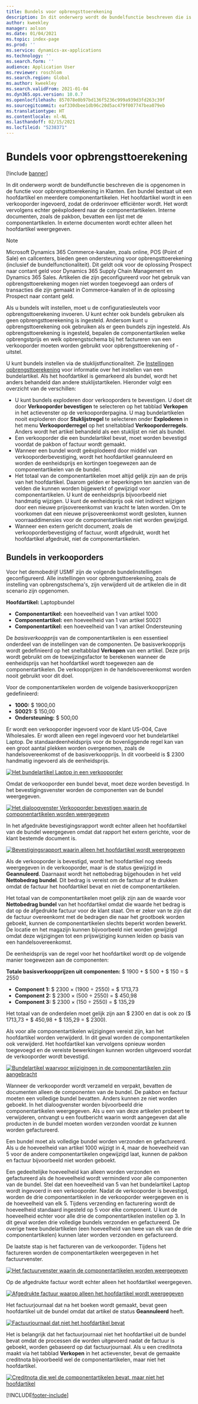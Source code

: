 ```yaml
---
title: Bundels voor opbrengsttoerekening
description: In dit onderwerp wordt de bundelfunctie beschreven die is opgenomen in de functie voor opbrengsttoerekening in Klanten. Een bundel bestaat uit een hoofdartikel en meerdere componentartikelen.
author: kweekley
manager: aolson
ms.date: 01/04/2021
ms.topic: index-page
ms.prod: ''
ms.service: dynamics-ax-applications
ms.technology: ''
ms.search.form: ''
audience: Application User
ms.reviewer: roschlom
ms.search.region: Global
ms.author: kweekley
ms.search.validFrom: 2021-01-04
ms.dyn365.ops.version: 10.0.7
ms.openlocfilehash: 857078e0b97bd136f5236c999a939d3fd263c39f
ms.sourcegitcommit: eaf330dbee1db96c20d5ac479f007747bea079eb
ms.translationtype: HT
ms.contentlocale: nl-NL
ms.lasthandoff: 02/15/2021
ms.locfileid: "5238371"
---
```

# <a name="revenue-recognition-bundles"></a>Bundels voor opbrengsttoerekening

[!include [banner](../includes/banner.md)]

In dit onderwerp wordt de bundelfunctie beschreven die is opgenomen in de functie voor opbrengsttoerekening in Klanten. Een bundel bestaat uit een hoofdartikel en meerdere componentartikelen. Het hoofdartikel wordt in een verkooporder ingevoerd, zodat de orderinvoer efficiënter wordt. Het wordt vervolgens echter geëxplodeerd naar de componentartikelen. Interne documenten, zoals de pakbon, bevatten een lijst met de componentartikelen. In externe documenten wordt echter alleen het hoofdartikel weergegeven.

> [!NOTE]
> Microsoft Dynamics 365 Commerce-kanalen, zoals online, POS (Point of Sale) en callcenters, bieden geen ondersteuning voor opbrengsttoerekening (inclusief de bundelfunctionaliteit). Dit geldt ook voor de oplossing Prospect naar contant geld voor Dynamics 365 Supply Chain Management en Dynamics 365 Sales. Artikelen die zijn geconfigureerd voor het gebruik van opbrengsttoerekening mogen niet worden toegevoegd aan orders of transacties die zijn gemaakt in Commerce-kanalen of in de oplossing Prospect naar contant geld.

Als u bundels wilt instellen, moet u de configuratiesleutels voor opbrengsttoerekening invoeren. U kunt echter ook bundels gebruiken als geen opbrengsttoerekening is ingesteld. Andersom kunt u opbrengsttoerekening ook gebruiken als er geen bundels zijn ingesteld. Als opbrengsttoerekening is ingesteld, bepalen de componentartikelen welke opbrengstprijs en welk opbrengstschema bij het factureren van een verkooporder moeten worden gebruikt voor opbrengsttoerekening of -uitstel.

U kunt bundels instellen via de stuklijstfunctionaliteit. Zie [Instellingen opbrengsttoerekening](revenue-recognition-setup.md) voor informatie over het instellen van een bundelartikel. Als het hoofdartikel is gemarkeerd als bundel, wordt het anders behandeld dan andere stuklijstartikelen. Hieronder volgt een overzicht van de verschillen:

- U kunt bundels exploderen door verkooporders te bevestigen. U doet dit door **Verkooporder bevestigen** te selecteren op het tabblad **Verkopen** in het actievenster op de verkooporderpagina. U mag bundelartikelen nooit exploderen door **Stuklijstregel** te selecteren onder **Exploderen** in het menu **Verkooporderregel** op het sneltabblad **Verkooporderregels**. Anders wordt het artikel behandeld als een stuklijst en niet als bundel.
- Een verkooporder die een bundelartikel bevat, moet worden bevestigd voordat de pakbon of factuur wordt gemaakt.
- Wanneer een bundel wordt geëxplodeerd door middel van verkooporderbevestiging, wordt het hoofdartikel geannuleerd en worden de eenheidsprijs en kortingen toegewezen aan de componentartikelen van de bundel.
- Het totaal van de componentartikelen moet altijd gelijk zijn aan de prijs van het hoofdartikel. Daarom gelden er beperkingen ten aanzien van de velden die kunnen worden bijgewerkt of gewijzigd voor componentartikelen. U kunt de eenheidsprijs bijvoorbeeld niet handmatig wijzigen. U kunt de eenheidsprijs ook niet indirect wijzigen door een nieuwe prijsovereenkomst van kracht te laten worden. Om te voorkomen dat een nieuwe prijsovereenkomst wordt gesloten, kunnen voorraaddimensies voor de componentartikelen niet worden gewijzigd.
- Wanneer een extern gericht document, zoals de verkooporderbevestiging of factuur, wordt afgedrukt, wordt het hoofdartikel afgedrukt, niet de componentartikelen.

## <a name="bundles-on-sales-orders"></a>Bundels in verkooporders

Voor het demobedrijf USMF zijn de volgende bundelinstellingen geconfigureerd. Alle instellingen voor opbrengsttoerekening, zoals de instelling van opbrengstschema's, zijn verwijderd uit de artikelen die in dit scenario zijn opgenomen.

**Hoofdartikel:** Laptopbundel

- **Componentartikel:** een hoeveelheid van 1 van artikel 1000
- **Componentartikel:** een hoeveelheid van 1 van artikel S0021
- **Componentartikel:** een hoeveelheid van 1 van artikel Ondersteuning

De *basisverkoopprijs* van de componentartikelen is een essentieel onderdeel van de instellingen van de componenten. De basisverkoopprijs wordt gedefinieerd op het sneltabblad **Verkopen** van een artikel. Deze prijs wordt gebruikt om de toewijzingsfactor te berekenen wanneer de eenheidsprijs van het hoofdartikel wordt toegewezen aan de componentartikelen. De verkoopprijzen in de handelsovereenkomst worden nooit gebruikt voor dit doel.

Voor de componentartikelen worden de volgende basisverkoopprijzen gedefinieerd:

- **1000:** $ 1900,00
- **S0021:** $ 150,00
- **Ondersteuning:** $ 500,00

Er wordt een verkooporder ingevoerd voor de klant US-004, Cave Wholesales. Er wordt alleen een regel ingevoerd voor het bundelartikel Laptop. De standaardeenheidsprijs voor de bovenliggende regel kan van een groot aantal plekken worden overgenomen, zoals de handelsovereenkomst of de basisverkoopprijs. In dit voorbeeld is $ 2300 handmatig ingevoerd als de eenheidsprijs.

[![Het bundelartikel Laptop in een verkooporder](./media/bundle-01.png)](./media/bundle-01.png)

Omdat de verkooporder een bundel bevat, moet deze worden bevestigd. In het bevestigingsvenster worden de componenten van de bundel weergegeven.

[![Het dialoogvenster Verkooporder bevestigen waarin de componentartikelen worden weergegeven](./media/bundle-02.png)](./media/bundle-02.png)

In het afgedrukte bevestigingsrapport wordt echter alleen het hoofdartikel van de bundel weergegeven omdat dat rapport het extern gerichte, voor de klant bestemde document is.

[![Bevestigingsrapport waarin alleen het hoofdartikel wordt weergegeven](./media/bundle-03.png)](./media/bundle-03.png)

Als de verkooporder is bevestigd, wordt het hoofdartikel nog steeds weergegeven in de verkooporder, maar is de status gewijzigd in **Geannuleerd**. Daarnaast wordt het nettobedrag bijgehouden in het veld **Nettobedrag bundel**. Dit bedrag is vereist om de factuur af te drukken omdat de factuur het hoofdartikel bevat en niet de componentartikelen.

Het totaal van de componentartikelen moet gelijk zijn aan de waarde voor **Nettobedrag bundel** van het hoofdartikel omdat die waarde het bedrag is dat op de afgedrukte factuur voor de klant staat. Om er zeker van te zijn dat de factuur overeenkomt met de bedragen die naar het grootboek worden geboekt, kunnen de componentartikelen slechts beperkt worden bewerkt. De locatie en het magazijn kunnen bijvoorbeeld niet worden gewijzigd omdat deze wijzigingen tot een prijswijziging kunnen leiden op basis van een handelsovereenkomst.

De eenheidsprijs van de regel voor het hoofdartikel wordt op de volgende manier toegewezen aan de componenten:

**Totale basisverkoopprijzen uit componenten:** $ 1900 + $ 500 + $ 150 = $ 2550

- **Component 1:** $ 2300 × (1900 ÷ 2550) = $ 1713,73
- **Component 2:** $ 2300 × (500 ÷ 2550) = $ 450,98
- **Component 3:** $ 2300 × (150 ÷ 2550) = $ 135,29

Het totaal van de onderdelen moet gelijk zijn aan $ 2300 en dat is ook zo ($ 1713,73 + $ 450,98 + $ 135,29 = $ 2300).

Als voor alle componentartikelen wijzigingen vereist zijn, kan het hoofdartikel worden verwijderd. In dit geval worden de componentartikelen ook verwijderd. Het hoofdartikel kan vervolgens opnieuw worden toegevoegd en de vereiste bewerkingen kunnen worden uitgevoerd voordat de verkooporder wordt bevestigd.

[![Bundelartikel waarvoor wijzigingen in de componentartikelen zijn aangebracht](./media/bundle-04.png)](./media/bundle-04.png)

Wanneer de verkooporder wordt verzameld en verpakt, bevatten de documenten alleen de componenten van de bundel. De pakbon en factuur moeten een volledige bundel bevatten. Anders kunnen ze niet worden geboekt. In het dialoogvenster worden bijvoorbeeld drie componentartikelen weergegeven. Als u een van deze artikelen probeert te verwijderen, ontvangt u een foutbericht waarin wordt aangegeven dat alle producten in de bundel moeten worden verzonden voordat ze kunnen worden gefactureerd.

Een bundel moet als volledige bundel worden verzonden en gefactureerd. Als u de hoeveelheid van artikel 1000 wijzigt in 4, maar de hoeveelheid van 5 voor de andere componentartikelen ongewijzigd laat, kunnen de pakbon en factuur bijvoorbeeld niet worden geboekt.

Een gedeeltelijke hoeveelheid kan alleen worden verzonden en gefactureerd als de hoeveelheid wordt verminderd voor alle componenten van de bundel. Stel dat een hoeveelheid van 5 van het bundelartikel Laptop wordt ingevoerd in een verkooporder. Nadat de verkooporder is bevestigd, worden de drie componentartikelen in de verkooporder weergegeven en is de hoeveelheid van elk 5. Tijdens verzending en facturering wordt de hoeveelheid standaard ingesteld op 5 voor elke component. U kunt de hoeveelheid echter voor alle drie de componentartikelen instellen op 3. In dit geval worden drie volledige bundels verzonden en gefactureerd. De overige twee bundelartikelen (een hoeveelheid van twee van elk van de drie componentartikelen) kunnen later worden verzonden en gefactureerd.

De laatste stap is het factureren van de verkooporder. Tijdens het factureren worden de componentartikelen weergegeven in het factuurvenster.

[![Het factuurvenster waarin de componentartikelen worden weergegeven](./media/bundle-06.png)](./media/bundle-06.png)

Op de afgedrukte factuur wordt echter alleen het hoofdartikel weergegeven.
 
[![Afgedrukte factuur waarop alleen het hoofdartikel wordt weergegeven](./media/bundle-07.png)](./media/bundle-07.png)

Het factuurjournaal dat na het boeken wordt gemaakt, bevat geen hoofdartikel uit de bundel omdat dat artikel de status **Geannuleerd** heeft.

[![Factuurjournaal dat niet het hoofdartikel bevat](./media/bundle-08.png)](./media/bundle-08.png)

Het is belangrijk dat het factuurjournaal niet het hoofdartikel uit de bundel bevat omdat de processen die worden uitgevoerd nadat de factuur is geboekt, worden gebaseerd op dat factuurjournaal. Als u een creditnota maakt via het tabblad **Verkopen** in het actievenster, bevat de gemaakte creditnota bijvoorbeeld wel de componentartikelen, maar niet het hoofdartikel.

[![Creditnota die wel de componentartikelen bevat, maar niet het hoofdartikel](./media/bundle-09.png)](./media/bundle-09.png)


[!INCLUDE[footer-include](../../includes/footer-banner.md)]